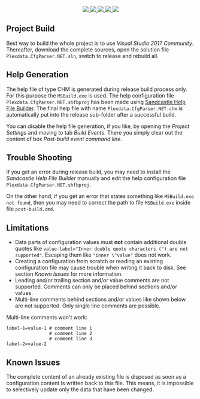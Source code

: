 <p align="center">
  <a href="https://github.com/akesseler/Plexdata.CfgParser/blob/master/LICENSE.md" alt="license">
    <img src="https://img.shields.io/github/license/akesseler/Plexdata.CfgParser.svg" />
  </a>
  <a href="https://github.com/akesseler/Plexdata.CfgParser/releases/latest" alt="latest">
    <img src="https://img.shields.io/github/release/akesseler/Plexdata.CfgParser.svg" />
  </a>
  <a href="https://github.com/akesseler/Plexdata.CfgParser/archive/master.zip" alt="master">
    <img src="https://img.shields.io/github/languages/code-size/akesseler/Plexdata.CfgParser.svg" />
  </a>
  <a href="https://akesseler.github.io/Plexdata.CfgParser" alt="docs">
    <img src="https://img.shields.io/badge/docs-guide-orange.svg" />
  </a>
  <a href="https://github.com/akesseler/Plexdata.CfgParser/wiki" alt="wiki">
    <img src="https://img.shields.io/badge/wiki-API-orange.svg" />
  </a>
</p>

## Project Build

Best way to build the whole project is to use _Visual Studio 2017 Community_. Thereafter, download the complete sources, open the solution file ``Plexdata.CfgParser.NET.sln``, switch to release and rebuild all.

## Help Generation

The help file of type CHM is generated during release build process only. For this purpose the ``MSBuild.exe`` is used. The help configuration file ``Plexdata.CfgParser.NET.shfbproj`` has been made using [Sandcastle Help File Builder](https://ewsoftware.github.io/SHFB/html/bd1ddb51-1c4f-434f-bb1a-ce2135d3a909.htm). The final help file with name ``Plexdata.CfgParser.NET.chm`` is automatically put into the release sub-folder after a successful build.

You can disable the help file generation, if you like, by opening the _Project Settings_ and moving to tab _Build Events_. There you simply clear out the content of box _Post-build event command line_.

## Trouble Shooting

If you get an error during release build, you may need to install the _Sandcastle Help File Builder_ manually and edit the help configuration file ``Plexdata.CfgParser.NET.shfbproj``.

On the other hand, if you get an error that states something like ``MSBuild.exe not found``, then you may need to correct the path to file ``MSBuild.exe`` inside file ``post-build.cmd``.

## Limitations

- Data parts of configuration values must **not** contain additional double quotes like ``value-label="Inner double quote characters (") are not supported"``. Escaping them like ``"inner \"value"`` does not work.
- Creating a configuration from scratch or reading an existing configuration file may cause trouble when writing it back to disk. See section _Known Issues_ for more information.
- Leading and/or trailing section and/or value comments are not supported. Comments can only be placed behind sections and/or values.
- Multi-line comments behind sections and/or values like shown below are not supported. Only single line comments are possible.

Multi-line comments won't work:
```
label-1=value-1 # comment line 1
                # comment line 2
                # comment line 3
label-2=value-2 
```

## Known Issues

The complete content of an already existing file is disposed as soon as a configuration content is written back to this file. This means, it is impossible to selectively update only the data that have been changed.


